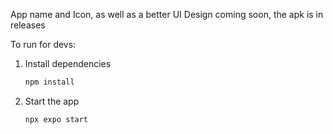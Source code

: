 App name and Icon, as well as a better UI Design coming soon, the apk is in releases



To run for devs:

1. Install dependencies
   ```bash
   npm install
   ```
2. Start the app
   ```bash
   npx expo start
   ```

